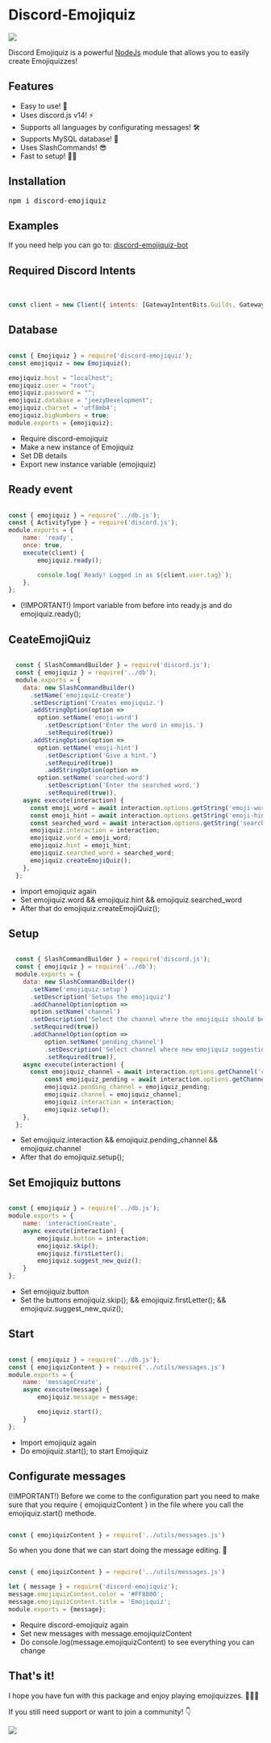 ﻿# Discord-Emojiquiz
<p>
  <a href="https://discord.gg/ybvMTNHcnq">
<img src="https://camo.githubusercontent.com/e59dea1d9d0632f966c15a10dd746907a3ff03d27b0f074b37d450776290f2ac/68747470733a2f2f696d672e736869656c64732e696f2f62616467652f436861742d436c69636b253230686572652d3732383964393f7374796c653d666f722d7468652d6261646765266c6f676f3d646973636f7264">
</img>
</a>
<br>
<p>Discord Emojiquiz is a powerful <a href="https://nodejs.org/en/">NodeJs</a> module that allows you to easily create Emojiquizzes!</p>
<h2>Features</h2>
<ul>
<li>Easy to use! 🥳</li>
<li>Uses discord.js v14! ⚡</li>
<li>Supports all languages by configurating messages! 🛠</li>
<li>Supports MySQL database! 🔐</li>
<li>Uses SlashCommands! 😎</li>
<li>Fast to setup! 👨‍💻</li>
</ul>
<h2>Installation</h2>
<pre>npm i discord-emojiquiz</pre>
<h2>Examples</h2>
<p>If you need help you can go to: <a href="https://github.com/JeezyDev/discord-emojiquiz-bot">discord-emojiquiz-bot</a></p>
<h2>Required Discord Intents</h2>
<br>

```javascript
const client = new Client({ intents: [GatewayIntentBits.Guilds, GatewayIntentBits.MessageContent, GatewayIntentBits.GuildMessages, GatewayIntentBits.GuildMessageReactions] });
```

<h2>Database</h2> 

 ```javascript

const { Emojiquiz } = require('discord-emojiquiz');
const emojiquiz = new Emojiquiz();

emojiquiz.host = "localhost";
emojiquiz.user = "root";
emojiquiz.password = "";
emojiquiz.database = "jeezyDevelopment";
emojiquiz.charset = 'utf8mb4';
emojiquiz.bigNumbers = true;
module.exports = {emojiquiz};

```

<ul>
  <li>Require discord-emojiquiz</li>
  <li>Make a new instance of Emojiquiz</li>
  <li>Set DB details</li>
  <li>Export new instance variable (emojiquiz)</li>
</ul>

<h2>Ready event</h2>

```javascript

const { emojiquiz } = require('../db.js');
const { ActivityType } = require('discord.js');
module.exports = {
	name: 'ready',
	once: true,
	execute(client) {
		emojiquiz.ready();

		console.log(`Ready! Logged in as ${client.user.tag}`);
	},
};

```

<ul>
  <li>(!IMPORTANT!) Import variable from before into ready.js and do emojiquiz.ready();</li>
</ul>

<h2>CeateEmojiQuiz</h2>

```javascript

  const { SlashCommandBuilder } = require('discord.js');
  const { emojiquiz } = require('../db');
  module.exports = {
    data: new SlashCommandBuilder()
      .setName('emojiquiz-create')
      .setDescription('Creates emojiquiz.')
      .addStringOption(option =>
        option.setName('emoji-word')
          .setDescription('Enter the word in emojis.')
          .setRequired(true))
      .addStringOption(option =>
        option.setName('emoji-hint')
          .setDescription('Give a hint.')
          .setRequired(true))
          .addStringOption(option =>
        option.setName('searched-word')
          .setDescription('Enter the searched word.')
          .setRequired(true)),
    async execute(interaction) {
      const emoji_word = await interaction.options.getString('emoji-word');
      const emoji_hint = await interaction.options.getString('emoji-hint');
      const searched_word = await interaction.options.getString('searched-word');
      emojiquiz.interaction = interaction;
      emojiquiz.word = emoji_word;
      emojiquiz.hint = emoji_hint;
      emojiquiz.searched_word = searched_word;
      emojiquiz.createEmojiQuiz();
    },
  };

```

<ul>
  <li>Import emojiquiz again</li>
  <li>Set emojiquiz.word && emojiquiz.hint && emojiquiz.searched_word</li>
  <li>After that do emojiquiz.createEmojiQuiz();
</ul>

<h2>Setup</h2>

```javascript

  const { SlashCommandBuilder } = require('discord.js');
  const { emojiquiz } = require('../db');
  module.exports = {
    data: new SlashCommandBuilder()
      .setName('emojiquiz-setup')
      .setDescription('Setups the emojiquiz')
      .addChannelOption(option =>
      option.setName('channel')
      .setDescription('Select the channel where the emojiquiz should be sent to.')
      .setRequired(true))
      .addChannelOption(option =>
          option.setName('pending_channel')
          .setDescription('Select channel where new emojiquiz suggestion should be sent to.')
          .setRequired(true)),
    async execute(interaction) {
      const emojiquiz_channel = await interaction.options.getChannel('channel');
          const emojiquiz_pending = await interaction.options.getChannel('pending_channel');
          emojiquiz.pending_channel = emojiquiz_pending;
          emojiquiz.channel = emojiquiz_channel;
          emojiquiz.interaction = interaction;
          emojiquiz.setup();
    },
  };

```

<ul>
  <li>Set emojiquiz.interaction && emojiquiz.pending_channel && emojiquiz.channel</li>
  <li>After that do emojiquiz.setup();</li>
</ul>

<h2>Set Emojiquiz buttons</h2>

```javascript

const { emojiquiz } = require('../db.js');
module.exports = {
	name: 'interactionCreate',
	async execute(interaction) { 
        emojiquiz.button = interaction;
        emojiquiz.skip();
        emojiquiz.firstLetter();
        emojiquiz.suggest_new_quiz();
    }
};

```

<ul>
  <li>Set emojiquiz.button</li>
  <li>Set the buttons emojiquiz.skip(); && emojiquiz.firstLetter(); && emojiquiz.suggest_new_quiz();
</ul>

<h2>Start</h2>

```javascript

const { emojiquiz } = require('../db.js');
const { emojiquizContent } = require('../utils/messages.js')
module.exports = {
	name: 'messageCreate',
	async execute(message) { 
        emojiquiz.message = message;

        emojiquiz.start();
    }
};

```

<ul>
  <li>Import emojiquiz again</li>
  <li>Do emojiquiz.start(); to start Emojiquiz</li>
</ul>

<h2>Configurate messages</h2>

<p>(!IMPORTANT!) Before we come to the configuration part you need to make sure that you require { emojiquizContent } in the file where 
you call the emojiquiz.start() methode.
</p>

```javascript

const { emojiquizContent } = require('../utils/messages.js')


```
<p>So when you done that we can start doing the message editing. 🥳</p>

```javascript

const { emojiquizContent } = require('../utils/messages.js')

let { message } = require('discord-emojiquiz');
message.emojiquizContent.color = '#FF8800';
message.emojiquizContent.title = 'Emojiquiz';
module.exports = {message};

```

<ul>
  <li>Require discord-emojiquiz again</li>
  <li>Set new messages with message.emojiquizContent</li>
  <li>Do console.log(message.emojiquizContent) to see everything you can change</li>
</ul>

<h2>That's it!</h2>
<p>I hope you have fun with this package and enjoy playing emojiquizzes. 🤳🥳😎
<p>If you still need support or want to join a community! 👇</p>
  <a href="https://discord.gg/ybvMTNHcnq">
<img src="https://camo.githubusercontent.com/e59dea1d9d0632f966c15a10dd746907a3ff03d27b0f074b37d450776290f2ac/68747470733a2f2f696d672e736869656c64732e696f2f62616467652f436861742d436c69636b253230686572652d3732383964393f7374796c653d666f722d7468652d6261646765266c6f676f3d646973636f7264">
</img>
</a>
